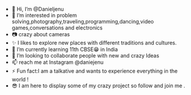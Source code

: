 - 👋 Hi, I’m @Danieljenu
- 👀 I’m interested in problem solving,photography,traveling,programming,dancing,video games,conversations and electronics
- 📷 crazy about cameras
- ✨ I likes to explore new places with different traditions and cultures.
- 🌱 I’m currently learning 11th CBSE😁 in India
- 💞️ I’m looking to collaborate people with new and crazy Ideas
- 📫 reach me at Instagram @daniejenu
- ⚡ Fun fact:I am a talkative and wants to experience everything in the world !
- 😎 I am here to display some of my crazy project so follow and join me .
<!---
Danieljenu/Danieljenu is a ✨ special ✨ repository because its `README.md` (this file) appears on your GitHub profile.
You can click the Preview link to take a look at your changes.
--->
